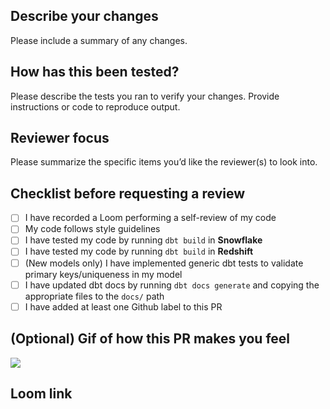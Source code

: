 ## Describe your changes
Please include a summary of any changes.

## How has this been tested?
Please describe the tests you ran to verify your changes.  Provide instructions or code to reproduce output.

## Reviewer focus
Please summarize the specific items you’d like the reviewer(s) to look into.

## Checklist before requesting a review
- [ ]  I have recorded a Loom performing a self-review of my code
- [ ]  My code follows style guidelines
- [ ]  I have tested my code by running `dbt build` in **Snowflake**
- [ ]  I have tested my code by running `dbt build` in **Redshift**
- [ ]  (New models only) I have implemented generic dbt tests to validate primary keys/uniqueness in my model
- [ ]  I have updated dbt docs by running `dbt docs generate` and copying the appropriate files to the `docs/` path
- [ ]  I have added at least one Github label to this PR

## (Optional) Gif of how this PR makes you feel
![](url)

## Loom link
